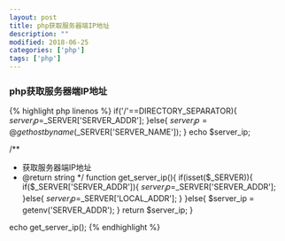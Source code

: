 ```yaml
---
layout: post
title: php获取服务器端IP地址
description: ""
modified: 2018-06-25
categories: ['php']
tags: ['php']
---
```


### php获取服务器端IP地址

{% highlight php linenos %}
if('/'==DIRECTORY_SEPARATOR){
	$server_ip=$_SERVER['SERVER_ADDR'];
}else{
	$server_ip=@gethostbyname($_SERVER['SERVER_NAME']);
}
echo $server_ip;


/**
 * 获取服务器端IP地址
 * @return string
 */
function get_server_ip(){
    if(isset($_SERVER)){
    	if($_SERVER['SERVER_ADDR']){
    	    $server_ip=$_SERVER['SERVER_ADDR'];
    	}else{
    		$server_ip=$_SERVER['LOCAL_ADDR'];
    	}
    }else{
    	$server_ip = getenv('SERVER_ADDR');
    }
    return $server_ip;
}

echo get_server_ip();
{% endhighlight %}
